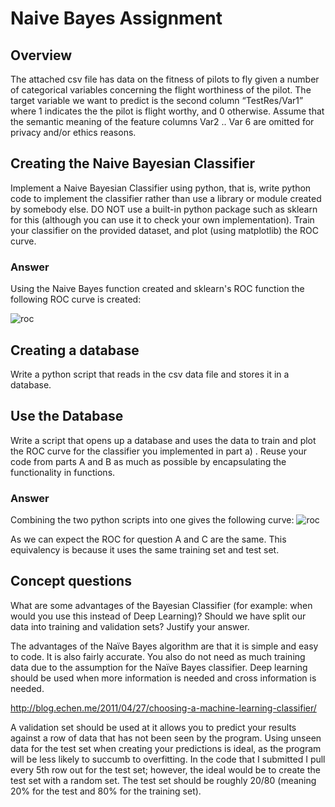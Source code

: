 # Naive Bayes Assignment

## Overview
The attached csv file has data on the fitness of pilots to fly given a number of categorical variables concerning the flight worthiness of the pilot. The target variable we want to predict is the second column “TestRes/Var1” where 1 indicates the the pilot is flight worthy, and 0 otherwise. Assume that the semantic meaning of the feature columns Var2 .. Var 6 are omitted for privacy and/or ethics reasons.

## Creating the Naive Bayesian Classifier
Implement a Naive Bayesian Classifier using python, that is, write python code to implement the classifier rather than use a library or module created by somebody else. DO NOT use a built-in python package such as sklearn for this (although you can use it to check your own implementation). Train your classifier on the provided dataset, and plot (using matplotlib) the ROC curve. 

### Answer
Using the Naive Bayes function created and sklearn's ROC function the following ROC curve is created:

![roc](https://user-images.githubusercontent.com/38801847/52601262-21156600-2e2c-11e9-9f08-25835c41bc1b.png)

## Creating a database
Write a python script that reads in the csv data file and stores it in a database.

## Use the Database
Write a script that opens up a database and uses the data to train and plot the ROC curve for the classifier you implemented in part a) . Reuse your code from parts A and B as much as possible by encapsulating the functionality in functions.

### Answer
Combining the two python scripts into one gives the following curve:
![roc](https://user-images.githubusercontent.com/38801847/52601262-21156600-2e2c-11e9-9f08-25835c41bc1b.png)

As we can expect the ROC for question A and C are the same. This equivalency is because it uses the same training set and test set. 

## Concept questions
What are some advantages of the Bayesian Classifier (for example: when would you use this instead of Deep Learning)? 
Should we have split our data into training and validation sets? Justify your answer.

The advantages of the Naïve Bayes algorithm are that it is simple and easy to code. It is also fairly accurate. You also do not need as much training data due to the assumption for the Naïve Bayes classifier. Deep learning should be used when more information is needed and cross information is needed. 

http://blog.echen.me/2011/04/27/choosing-a-machine-learning-classifier/

A validation set should be used at it allows you to predict your results against a row of data that has not been seen by the program. Using unseen data for the test set when creating your predictions is ideal, as the program will be less likely to succumb to overfitting. In the code that I submitted I pull every 5th row out for the test set; however, the ideal would be to create the test set with a random set. The test set should be roughly 20/80 (meaning 20% for the test and 80% for the training set). 
